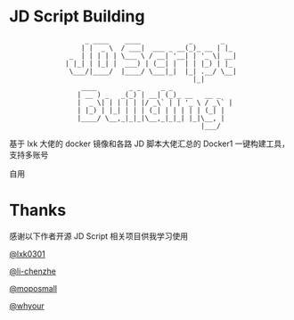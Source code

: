 # JD Script Building

                       _ ____    ____            _       _
                      | |  _ \  / ___|  ___ _ __(_)_ __ | |_
                   _  | | | | | \___ \ / __| '__| | '_ \| __|
                  | |_| | |_| |  ___) | (__| |  | | |_) | |_
                   \___/|____/  |____/ \___|_|  |_| .__/ \__|
                                                  |_|
                      ____        _ _     _ _
                     | __ ) _   _(_) | __| (_)_ __   __ _
                     |  _ \| | | | | |/ _\` | | '_ \ / _\` |
                     | |_) | |_| | | | (_| | | | | | (_| |
                     |____/ \__,_|_|_|\__,_|_|_| |_|\__, |
                                                    |___/

基于 lxk 大佬的 docker 镜像和各路 JD 脚本大佬汇总的 Docker1 一键构建工具，支持多账号

自用

# Thanks

感谢以下作者开源 JD Script 相关项目供我学习使用

[@lxk0301](https://gitee.com/lxk0301/jd_docker)

[@li-chenzhe](https://github.com/i-chenzhe/qx)

[@moposmall](https://github.com/whyour/hundun/tree/master/quanx)

[@whyour](https://github.com/lxk0301)
